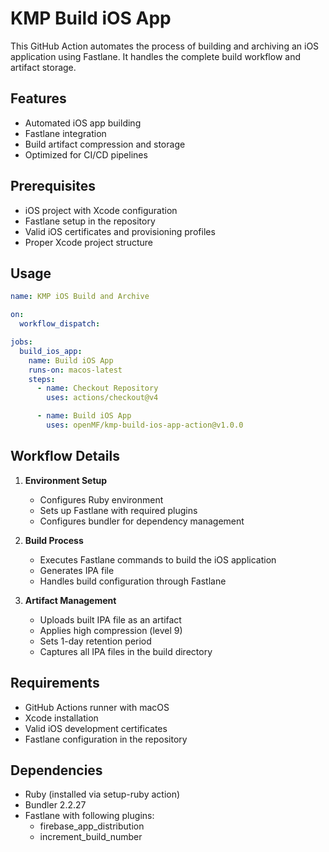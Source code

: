 # KMP Build iOS App

This GitHub Action automates the process of building and archiving an iOS application using Fastlane. It handles the complete build workflow and artifact storage.

## Features

- Automated iOS app building
- Fastlane integration
- Build artifact compression and storage
- Optimized for CI/CD pipelines

## Prerequisites

- iOS project with Xcode configuration
- Fastlane setup in the repository
- Valid iOS certificates and provisioning profiles
- Proper Xcode project structure

## Usage

```yaml
name: KMP iOS Build and Archive

on:
  workflow_dispatch:

jobs:
  build_ios_app:
    name: Build iOS App
    runs-on: macos-latest
    steps:
      - name: Checkout Repository
        uses: actions/checkout@v4

      - name: Build iOS App
        uses: openMF/kmp-build-ios-app-action@v1.0.0
```

## Workflow Details

1. **Environment Setup**
    - Configures Ruby environment
    - Sets up Fastlane with required plugins
    - Configures bundler for dependency management

2. **Build Process**
    - Executes Fastlane commands to build the iOS application
    - Generates IPA file
    - Handles build configuration through Fastlane

3. **Artifact Management**
    - Uploads built IPA file as an artifact
    - Applies high compression (level 9)
    - Sets 1-day retention period
    - Captures all IPA files in the build directory

## Requirements

- GitHub Actions runner with macOS
- Xcode installation
- Valid iOS development certificates
- Fastlane configuration in the repository

## Dependencies

- Ruby (installed via setup-ruby action)
- Bundler 2.2.27
- Fastlane with following plugins:
    - firebase_app_distribution
    - increment_build_number

